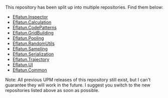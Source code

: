 This repository has been split up into multiple repositories. Find them below:

* [Eflatun.Inspector](https://github.com/starikcetin/Eflatun.Inspector)
* [Eflatun.Calculation](https://github.com/starikcetin/Eflatun.Calculation)
* [Eflatun.CodePatterns](https://github.com/starikcetin/Eflatun.CodePatterns)
* [Eflatun.GridBuilding](https://github.com/starikcetin/Eflatun.GridBuilding)
* [Eflatun.Pooling](https://github.com/starikcetin/Eflatun.Pooling)
* [Eflatun.RandomUtils](https://github.com/starikcetin/Eflatun.RandomUtils)
* [Eflatun.Sampling](https://github.com/starikcetin/Eflatun.Sampling)
* [Eflatun.Serialization](https://github.com/starikcetin/Eflatun.Serialization)
* [Eflatun.Trajectory](https://github.com/starikcetin/Eflatun.Trajectory)
* [Eflatun.UI](https://github.com/starikcetin/Eflatun.UI)
* [Eflatun.Common](https://github.com/starikcetin/Eflatun.Common)

Note: All previous UPM releases of this repository still exist, but I can't guarantee they will work in the future. I suggest you switch to the new repositories listed above as soon as possible.
